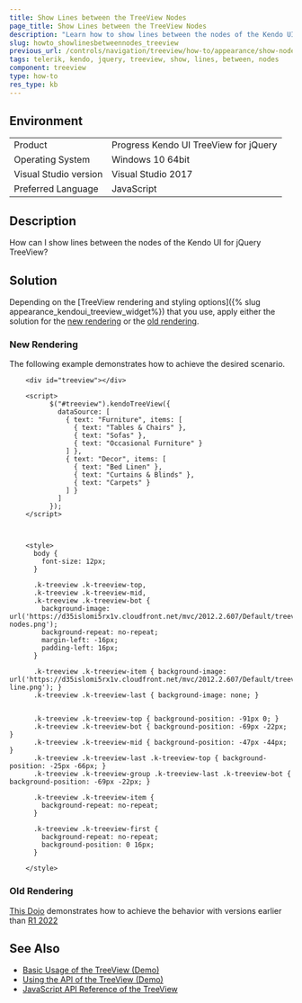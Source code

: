```yaml
---
title: Show Lines between the TreeView Nodes
page_title: Show Lines between the TreeView Nodes
description: "Learn how to show lines between the nodes of the Kendo UI for jQuery TreeView."
slug: howto_showlinesbetweennodes_treeview
previous_url: /controls/navigation/treeview/how-to/appearance/show-node-lines
tags: telerik, kendo, jquery, treeview, show, lines, between, nodes
component: treeview
type: how-to
res_type: kb
---
```


## Environment

<table>
 <tr>
  <td>Product</td>
  <td>Progress Kendo UI TreeView for jQuery</td>
 </tr>
 <tr>
  <td>Operating System</td>
  <td>Windows 10 64bit</td>
 </tr>
 <tr>
  <td>Visual Studio version</td>
  <td>Visual Studio 2017</td>
 </tr>
 <tr>
  <td>Preferred Language</td>
  <td>JavaScript</td>
 </tr>
</table>

## Description

How can I show lines between the nodes of the Kendo UI for jQuery TreeView?

## Solution

Depending on the [TreeView rendering and styling options]({% slug appearance_kendoui_treeview_widget%}) that you use, apply either the solution for the [new rendering](#new-rendering) or the [old rendering](#new-rendering).

### New Rendering

The following example demonstrates how to achieve the desired scenario.

```dojo
    <div id="treeview"></div>

    <script>
          $("#treeview").kendoTreeView({
            dataSource: [
              { text: "Furniture", items: [
                { text: "Tables & Chairs" },
                { text: "Sofas" },
                { text: "Occasional Furniture" }
              ] },
              { text: "Decor", items: [
                { text: "Bed Linen" },
                { text: "Curtains & Blinds" },
                { text: "Carpets" }
              ] }
            ]
          });
    </script>

   
      
    <style>
      body {
        font-size: 12px;
      }

      .k-treeview .k-treeview-top,
      .k-treeview .k-treeview-mid,
      .k-treeview .k-treeview-bot {
        background-image: url('https://d35islomi5rx1v.cloudfront.net/mvc/2012.2.607/Default/treeview-nodes.png');
        background-repeat: no-repeat;
        margin-left: -16px;
        padding-left: 16px;
      }

      .k-treeview .k-treeview-item { background-image: url('https://d35islomi5rx1v.cloudfront.net/mvc/2012.2.607/Default/treeview-line.png'); }
      .k-treeview .k-treeview-last { background-image: none; }


      .k-treeview .k-treeview-top { background-position: -91px 0; }
      .k-treeview .k-treeview-bot { background-position: -69px -22px; }
      .k-treeview .k-treeview-mid { background-position: -47px -44px; }
      .k-treeview .k-treeview-last .k-treeview-top { background-position: -25px -66px; }
      .k-treeview .k-treeview-group .k-treeview-last .k-treeview-bot { background-position: -69px -22px; }

      .k-treeview .k-treeview-item {
        background-repeat: no-repeat;
      }

      .k-treeview .k-treeview-first {
        background-repeat: no-repeat;
        background-position: 0 16px;
      }

    </style>
```


### Old Rendering

[This Dojo](https://dojo.telerik.com/@Stoyan/UMUyexoW) demonstrates how to achieve the behavior with versions earlier than [R1 2022](https://www.telerik.com/support/whats-new/kendo-ui/release-history/kendo-ui-r1-2022-(version-2022-1-119))


## See Also

* [Basic Usage of the TreeView (Demo)](https://demos.telerik.com/kendo-ui/treeview/index)
* [Using the API of the TreeView (Demo)](https://demos.telerik.com/kendo-ui/treeview/api)
* [JavaScript API Reference of the TreeView](/api/javascript/ui/treeview)
